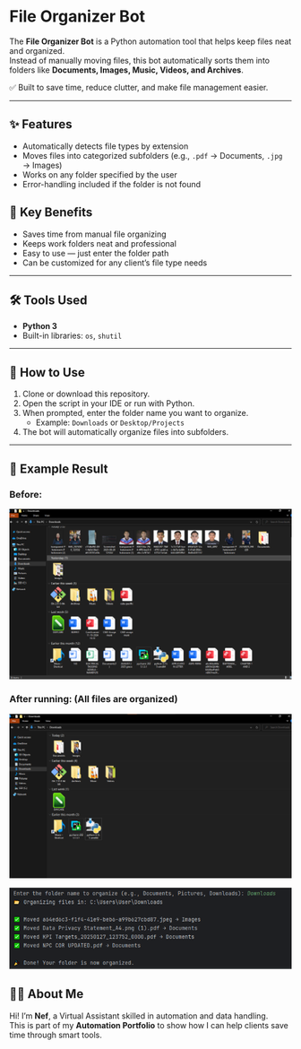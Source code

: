 # File Organizer Bot

The **File Organizer Bot** is a Python automation tool that helps keep files neat and organized.  
Instead of manually moving files, this bot automatically sorts them into folders like **Documents, Images, Music, Videos, and Archives**.  

✅ Built to save time, reduce clutter, and make file management easier.  

---

## ✨ Features
- Automatically detects file types by extension  
- Moves files into categorized subfolders (e.g., `.pdf` → Documents, `.jpg` → Images)  
- Works on any folder specified by the user  
- Error-handling included if the folder is not found  

## 📌 Key Benefits
- Saves time from manual file organizing  
- Keeps work folders neat and professional  
- Easy to use — just enter the folder path  
- Can be customized for any client’s file type needs  

---

## 🛠️ Tools Used
- **Python 3**  
- Built-in libraries: `os`, `shutil`  

---

## 🚀 How to Use 
1. Clone or download this repository.  
2. Open the script in your IDE or run with Python.  
3. When prompted, enter the folder name you want to organize.  
   - Example: `Downloads` or `Desktop/Projects`  
4. The bot will automatically organize files into subfolders.
---

## 📂 Example Result
### Before:  
![Before Screenshot](images/before.png)

### After running: (All files are organized)

![After Screenshot](images/after1.png) 

![After Screenshot](images/after2.png)

## 👨‍💻 About Me
Hi! I’m **Nef**, a Virtual Assistant skilled in automation and data handling.  
This is part of my **Automation Portfolio** to show how I can help clients save time through smart tools.